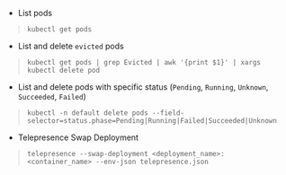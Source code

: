 - List pods
> ```kubectl get pods```

- List and delete `evicted` pods
> ```kubectl get pods | grep Evicted | awk '{print $1}' | xargs kubectl delete pod```

- List and delete pods with specific status (`Pending`, `Running`, `Unknown`, `Succeeded`, `Failed`)
> ```kubectl -n default delete pods --field-selector=status.phase=Pending|Running|Failed|Succeeded|Unknown```

- Telepresence Swap Deployment
> ```telepresence --swap-deployment <deployment_name>:<container_name> --env-json telepresence.json```

